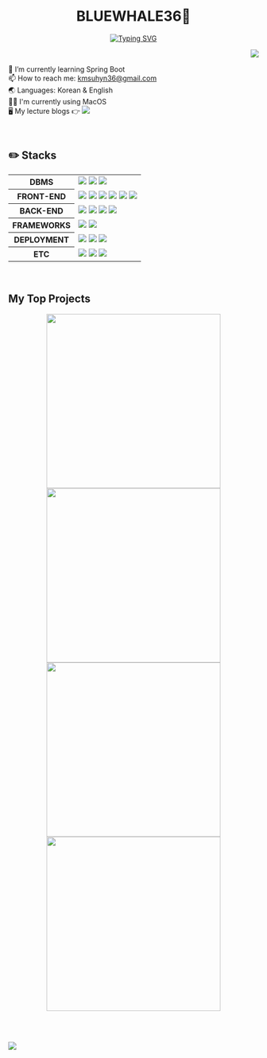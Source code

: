

<h1 align="center">BLUEWHALE36🐋</h1>

<div align="center">
  <a href="https://github.com/bluewhale36">
    <img src="https://readme-typing-svg.demolab.com?font=Arsenal+SC&weight=700&size=23&duration=3000&pause=3500&color=6495ED&background=00000000&center=true&vCenter=true&random=true&width=500&lines=Experience+our+social+media+at+MOMENTUM-SNS!;If+you+like+pets%2C+please+visit+MOMENTUM-PET!;Check+out+my+NOTION+to+see+my+BLOGS!" alt="Typing SVG" />
  </a>
</div>

<a href="https://github.com/bluewhale36"><img align="right" src="https://github-readme-stats.vercel.app/api/top-langs/?username=bluewhale36&layout=donut&theme=dark" /></a>

<br/>

🌱 I’m currently learning Spring Boot <br/>
📫 How to reach me: kmsuhyn36@gmail.com <br/>
🌏 Languages: Korean & English <br/>
👨‍💻 I'm currently using MacOS <br/>
🖥️ My lecture blogs 👉 <a href="https://bluewhale332.notion.site/1239a67f45914692b8cbc3fad59222a4?v=8c7231ef2d1c4c8ca82165869bf6983b&pvs=4"><img src="https://img.shields.io/badge/Notion-%23000000?logo=Notion&logoColor=white"/></a>


<br>

## ✏️ Stacks

<div align="center">
  <table>
    <tr>
      <th>DBMS</th>
      <td>
        <img src="https://img.shields.io/badge/Oracle-F80000?logo=oracle&logoColor=white"/>
        <img src="https://img.shields.io/badge/MariaDB-003545?logo=mariadb&logoColor=white"/>
        <img src="https://img.shields.io/badge/MySQL-4479A1?logo=mysql&logoColor=white"/>
      </td>
    </tr>
    <tr>
      <th>FRONT-END</th>
      <td>
        <img src="https://img.shields.io/badge/HTML5-E34F26?logo=html5&logoColor=white"/>
        <img src="https://img.shields.io/badge/CSS3-1572B6?logo=css3&logoColor=white"/>
        <img src="https://img.shields.io/badge/JavaScript-F7DF1E?logo=javascript&logoColor=black"/>
        <img src="https://img.shields.io/badge/jQuery-0769AD?logo=jquery&logoColor=white"/>
        <img src="https://img.shields.io/badge/JSP-F80000"/>
        <img src="https://img.shields.io/badge/Thymeleaf-005F0F?logo=thymeleaf&logoColor=white"/>
      </td>
    </tr>
    <tr>
      <th>BACK-END</th>
      <td>
        <img src="https://img.shields.io/badge/Java-F80000"/>
        <img src="https://img.shields.io/badge/Spring-6DB33F?logo=spring&logoColor=white"/>
        <img src="https://img.shields.io/badge/Python-3776AB?logo=python&logoColor=white"/>
        <img src="https://img.shields.io/badge/Django-092E20?logo=django&logoColor=white"/>
      </td>
    </tr>
    <tr>
      <th>FRAMEWORKS</th>
      <td>
        <img src="https://img.shields.io/badge/Spring Boot-6DB33F?logo=springboot&logoColor=white"/>
        <img src="https://img.shields.io/badge/Spring Security-6DB33F?logo=springsecurity&logoColor=white"/>
      </td>
    </tr>
    <tr>
      <th>DEPLOYMENT</th>
      <td>
        <img src="https://img.shields.io/badge/Google Cloud-4285F4?style=flat&logo=googlecloud&logoColor=white"/>
        <img src="https://img.shields.io/badge/Linux-FCC624?style=flat&logo=linux&logoColor=black"/>
        <img src="https://img.shields.io/badge/Ubuntu-E95420?style=flat&logo=ubuntu&logoColor=white"/>
      </td>
    </tr>
    <tr>
      <th>ETC</th>
      <td>
        <img src="https://img.shields.io/badge/Docker-2496ED?logo=docker&logoColor=white"/>
        <img src="https://img.shields.io/badge/Homebrew-FBB040?logo=homebrew&logoColor=black"/>
        <img src="https://img.shields.io/badge/Colima-9BC82A?"/>
      </td>
    </tr>
  </table>
</div>

<br />

## My Top Projects

<p align="center">
  <a href="https://github.com/bluewhale36/momentum-sns"><img width="350" src="https://github-readme-stats.vercel.app/api/pin/?username=bluewhale36&repo=momentum-sns&theme=dark"/></a>
  <a href="https://github.com/bluewhale36/pet-info-system"><img width="350" src="https://github-readme-stats.vercel.app/api/pin/?username=bluewhale36&repo=pet-info-system&theme=dark"/></a>
  <a href="https://github.com/bluewhale36/nurse-chart-program"><img width="350" src="https://github-readme-stats.vercel.app/api/pin/?username=bluewhale36&repo=nurse-chart-program&theme=dark"/></a>
  <a href="https://github.com/bluewhale36/five-go"><img width="350" src="https://github-readme-stats.vercel.app/api/pin/?username=bluewhale36&repo=five-go&theme=dark"/></a>
</p>

<br><br>

<img src="https://capsule-render.vercel.app/api?type=waving&color=0:333333,100:6495ED&height=200&section=footer&text=&fontSize=30" />
